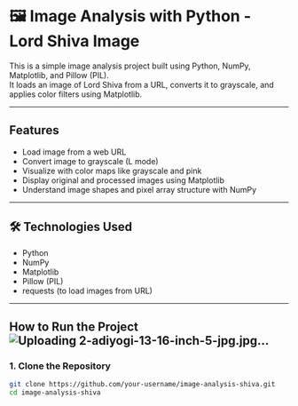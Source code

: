 # 🖼️ Image Analysis with Python - Lord Shiva Image

This is a simple image analysis project built using Python, NumPy, Matplotlib, and Pillow (PIL).  
It loads an image of Lord Shiva from a URL, converts it to grayscale, and applies color filters using Matplotlib.

---

## Features

- Load image from a web URL
- Convert image to grayscale (L mode)
- Visualize with color maps like grayscale and pink
- Display original and processed images using Matplotlib
- Understand image shapes and pixel array structure with NumPy

---

## 🛠 Technologies Used

- Python 
- NumPy
- Matplotlib
- Pillow (PIL)
- requests (to load images from URL)

---

## How to Run the Project![Uploading 2-adiyogi-13-16-inch-5-jpg.jpg…]()


### 1. Clone the Repository

```bash
git clone https://github.com/your-username/image-analysis-shiva.git
cd image-analysis-shiva


